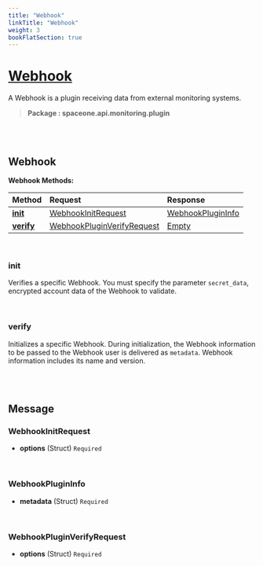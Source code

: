 ```yaml
---
title: "Webhook"
linkTitle: "Webhook"
weight: 3
bookFlatSection: true
---
```

# [Webhook](#Webhook)
A Webhook is a plugin receiving data from external monitoring systems.


>  **Package : spaceone.api.monitoring.plugin**

<br>
<br>

## Webhook





**Webhook Methods:**


| Method | Request | Response |
| :----- | :-------- | :-------- |
| [**init**](./Webhook#init) | [WebhookInitRequest](Webhook#webhookinitrequest) | [WebhookPluginInfo](Webhook#webhookplugininfo) |
| [**verify**](./Webhook#verify) | [WebhookPluginVerifyRequest](Webhook#webhookpluginverifyrequest) | [Empty](Webhook#empty) |



    
<br>

### init

Verifies a specific Webhook. You must specify the parameter `secret_data`, encrypted account data of the Webhook to validate.








    
<br>

### verify

Initializes a specific Webhook. During initialization, the Webhook information to be passed to the Webhook user is delivered as `metadata`. Webhook information includes its name and version.








    


<br>
<br>

## Message



### WebhookInitRequest
* **options** (Struct)   `Required` 

    <br>

### WebhookPluginInfo
* **metadata** (Struct)   `Required` 

    <br>

### WebhookPluginVerifyRequest
* **options** (Struct)   `Required` 

    <br>
